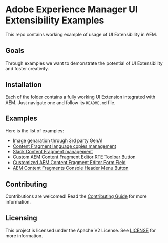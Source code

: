 # Adobe Experience Manager UI Extensibility Examples

This repo contains working example of usage of UI Extensibility in AEM.

## Goals

Through examples we want to demonstrate the potential of UI Extensibility and foster
creativity.


## Installation

Each of the folder contains a fully working UI Extension integrated with AEM. Just navigate one
and follow its `README.md` file.

## Examples

Here is the list of examples:
- [Image genaration through 3rd party GenAI](./openai-dalle-content-fragment-admin/)
- [Content Fragment language copies management](./content-fragment-language-copies-management/)
- [Slack Content Fragment management](./slack-content-fragment-admin/)
- [Custom AEM Content Fragment Editor RTE Toolbar Button](./cf-editor-rte-toolbar-button-sample/)
- [Customized AEM Content Fragment Editor Form Field](./cf-editor-form-field-customization-sample/)
- [AEM Content Fragments Console Header Menu Button](./cf-console-header-menu-button-sample/)

## Contributing

Contributions are welcomed! Read the [Contributing Guide](./.github/CONTRIBUTING.md) for more information.

## Licensing

This project is licensed under the Apache V2 License. See [LICENSE](./LICENSE) for more information.
